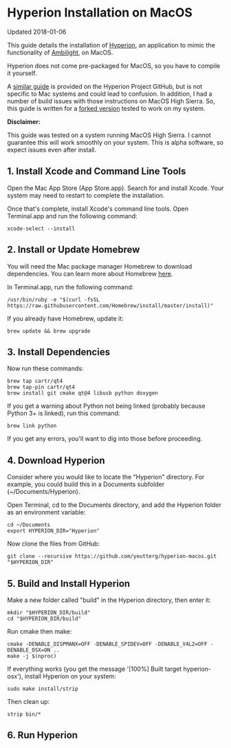 # Hyperion Installation on MacOS

Updated 2018-01-06

This guide details the installation of [Hyperion](https://hyperion-project.org/), an application to mimic the functionality of [Ambilight](https://en.wikipedia.org/wiki/Ambilight), on MacOS. 

Hyperion does not come pre-packaged for MacOS, so you have to compile it yourself.

A [similar guide](https://github.com/hyperion-project/hyperion/blob/master/CompileHowto.txt) is provided on the Hyperion Project GitHub, but is not specific to Mac systems and could lead to confusion. In addition, I had a number of build issues with those instructions on MacOS High Sierra. So, this guide is written for a [forked version](https://github.com/yeutterg/hyperion-macos) tested to work on my system.

**Disclaimer:**

This guide was tested on a system running MacOS High Sierra. I cannot guarantee this will work smoothly on your system. This is alpha software, so expect issues even after install.

## 1. Install Xcode and Command Line Tools

Open the Mac App Store (App Store.app). Search for and install Xcode. Your system may need to restart to complete the installation.

Once that's complete, install Xcode's command line tools. Open Terminal.app and run the following command:

```
xcode-select --install
```

## 2. Install or Update Homebrew

You will need the Mac package manager Homebrew to download dependencies. You can learn more about Homebrew [here](https://brew.sh/).

In Terminal.app, run the following command:

```
/usr/bin/ruby -e "$(curl -fsSL https://raw.githubusercontent.com/Homebrew/install/master/install)"
```

If you already have Homebrew, update it:

```
brew update && brew upgrade
```

## 3. Install Dependencies

Now run these commands:

```
brew tap cartr/qt4
brew tap-pin cartr/qt4
brew install git cmake qt@4 libusb python doxygen
```

If you get a warning about Python not being linked (probably because Python 3+ is linked), run this command:

```
brew link python
```

If you get any errors, you'll want to dig into those before proceeding.

## 4. Download Hyperion

Consider where you would like to locate the "Hyperion" directory. For example, you could build this in a Documents subfolder (~/Documents/Hyperion).

Open Terminal, cd to the Documents directory, and add the Hyperion folder as an environment variable:

```
cd ~/Documents
export HYPERION_DIR="Hyperion"
```

Now clone the files from GitHub:

```
git clone --recursive https://github.com/yeutterg/hyperion-macos.git "$HYPERION_DIR"
```

## 5. Build and Install Hyperion

Make a new folder called "build" in the Hyperion directory, then enter it:

```
mkdir "$HYPERION_DIR/build"
cd "$HYPERION_DIR/build"
```

Run cmake then make:

```
cmake -DENABLE_DISPMANX=OFF -DENABLE_SPIDEV=OFF -DENABLE_V4L2=OFF -DENABLE_OSX=ON ..
make -j $(nproc)
```

If everything works (you get the message '[100%] Built target hyperion-osx'), install Hyperion on your system:

```
sudo make install/strip
```

Then clean up:

```
strip bin/*
```

## 6. Run Hyperion

